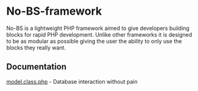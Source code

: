 No-BS-framework
===============

No-BS is a lightweight PHP framework aimed to give developers building blocks for rapid PHP development. Unlike other frameworks it is designed to be as modular as possible giving the user the ability to only use the blocks they really want.

Documentation
-------------

[model.class.php](https://github.com/skimhub/no-bs-framework/wiki/model.class.php) - Database interaction without pain


